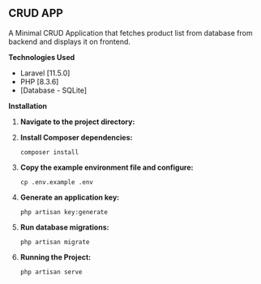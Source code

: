 ## **CRUD APP**

A Minimal CRUD Application that fetches product list from database from backend and displays it on frontend.

**Technologies Used**

-   Laravel [11.5.0]
-   PHP [8.3.6]
-   [Database - SQLite]

**Installation**

1. **Navigate to the project directory:**

2. **Install Composer dependencies:**
    ```
    composer install
    ```
3. **Copy the example environment file and configure:**
    ```
    cp .env.example .env
    ```
4. **Generate an application key:**
    ```
    php artisan key:generate
    ```
5. **Run database migrations:**
    ```
    php artisan migrate
    ```
6. **Running the Project:**

    ```
    php artisan serve

    ```
